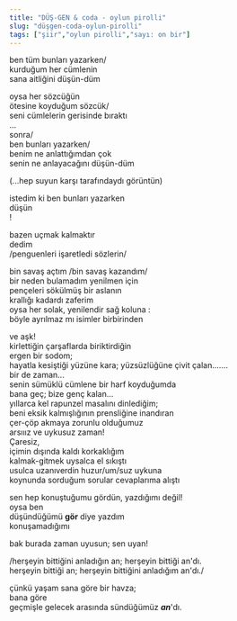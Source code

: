 ```yaml
---
title: "DÜŞ-GEN & coda - oylun pirolli"
slug: "düşgen-coda-oylun-pirolli"
tags: ["şiir","oylun pirolli","sayı: on bir"]
---
```


ben tüm bunları yazarken/  
kurduğum her cümlenin  
sana aitliğini düşün-düm

oysa her sözcüğün  
ötesine koyduğum sözcük/  
seni cümlelerin gerisinde bıraktı  
...  
sonra/  
ben bunları yazarken/  
benim ne anlattığımdan çok  
senin ne anlayacağını düşün-düm

(...hep suyun karşı tarafındaydı görüntün)

istedim ki ben bunları yazarken  
düşün  
!

bazen uçmak kalmaktır  
dedim  
/penguenleri işaretledi sözlerin/

bin savaş açtım /bin savaş kazandım/  
bir neden bulamadım yenilmen için  
pençeleri sökülmüş bir aslanın  
krallığı kadardı zaferim  
oysa her solak, yenilendir sağ koluna :  
böyle ayrılmaz mı isimler birbirinden

ve aşk!  
kirlettiğin çarşaflarda biriktirdiğin  
ergen bir sodom;  
hayatla kesiştiği yüzüne kara; yüzsüzlüğüne çivit çalan.......  
bir de zaman...  
senin sümüklü cümlene bir harf koyduğumda  
bana geç; bize genç kalan...  
yıllarca kel rapunzel masalını dinlediğim;  
beni eksik kalmışlığının prensliğine inandıran  
çer-çöp akmaya zorunlu olduğumuz  
arsııız ve uykusuz zaman!  
Çaresiz,  
içimin dışında kaldı korkaklığım  
kalmak-gitmek uysalca el sıkıştı  
usulca uzanıverdin huzur/um/suz uykuna  
koynunda sorduğum sorular cevaplarıma alıştı

sen hep konuştuğumu gördün, yazdığımı değil!  
oysa ben  
düşündüğümü **gör** diye yazdım  
konuşamadığımı

bak burada zaman uyusun; sen uyan!

/herşeyin bittiğini anladığın an; herşeyin bittiği an'dı.  
herşeyin bittiği an; herşeyin bittiğini anladığım an'dı./

çünkü yaşam sana göre bir havza;  
bana göre  
geçmişle gelecek arasında sündüğümüz ***an***'dı.

